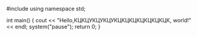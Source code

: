 #include <iostream>
using namespace std;

int main() 
{ 
    cout << "Hello,КЦКЦУКЦУКЦУКЦКЦКЦКЦКЦКЦКЦК, world!" << endl;
    system("pause");
    return 0; 
}
